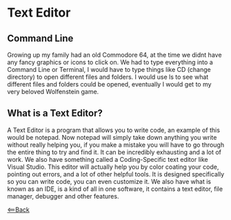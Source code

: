# Text Editor

## Command Line

Growing up my family had an old Commodore 64, at the time we didnt have any fancy graphics or icons to click on.  We had to type everything into a Command Line or Terminal, 
I would have to type things like CD (change directory) to open different files and folders.  I would use ls to see what different files and folders could be opened, eventually
I would get to my very beloved Wolfenstein game.

## What is a Text Editor?

A Text Editor is a program that allows you to write code, an example of this would be notepad.  Now notepad will simply take down anything you write without really helping you,
if you make a mistake you will have to go through the entire thing to try and find it.  It can be incredibly exhausting and a lot of work.  We also have something called a 
Coding-Specific text editor like Visual Studio.  This editor will actually help you by color coating your code, pointing out errors, and a lot of other helpful tools.  It is 
designed specifically so you can write code, you can even customize it.  We also have what is known as an IDE, is a kind of all in one software, it contains a text editor, file 
manager, debugger and other features.

[<==Back](README.md)
